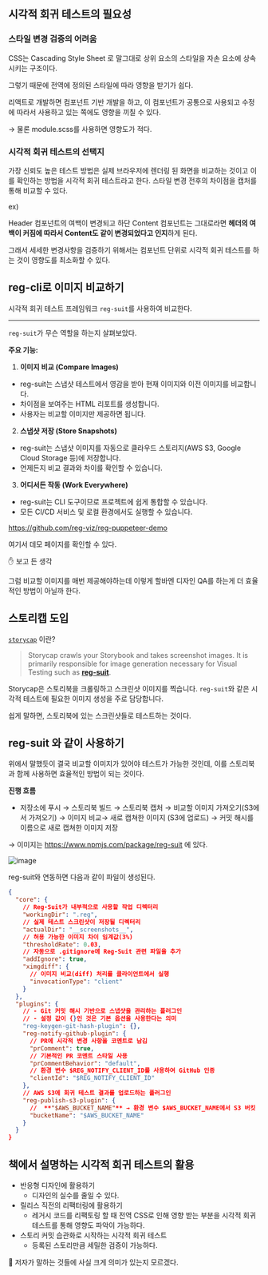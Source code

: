 ## 시각적 회귀 테스트의 필요성

### 스타일 변경 검증의 어려움

CSS는 Cascading Style Sheet 로 말그대로 상위 요소의 스타일을 자손 요소에 상속시키는 구조이다.

그렇기 때문에 전역에 정의된 스타일에 따라 영향을 받기가 쉽다.

리액트로 개발하면 컴포넌트 기반 개발을 하고, 이 컴포넌트가 공통으로 사용되고 수정에 따라서 사용하고 있는 쪽에도 영향을 끼칠 수 있다.

→ 물론 module.scss를 사용하면 영향도가 적다.

### 시각적 회귀 테스트의 선택지

가장 신뢰도 높은 테스트 방법은 실제 브라우저에 렌더링 된 화면을 비교하는 것이고 이를 확인하는 방법을 시각적 회귀 테스트라고 한다. 스타일 변경 전후의 차이점을 캡처를 통해 비교할 수 있다.

ex)

Header 컴포넌트의 여백이 변경되고 하단 Content 컴포넌트는 그대로라면 **헤더의 여백이 커짐에 따라서 Content도 같이 변경되었다고 인지**하게 된다.

그래서 세세한 변경사항을 검증하기 위해서는 컴포넌트 단위로 시각적 회귀 테스트를 하는 것이 영향도를 최소화할 수 있다.

## reg-cli로 이미지 비교하기

시각적 회귀 테스트 프레임워크 `reg-suit`를 사용하여 비교한다.

---

`reg-suit`가 무슨 역할을 하는지 살펴보았다.

**주요 기능:**

1. **이미지 비교 (Compare Images)**

- reg-suit는 스냅샷 테스트에서 영감을 받아 현재 이미지와 이전 이미지를 비교합니다.
- 차이점을 보여주는 HTML 리포트를 생성합니다.
- 사용자는 비교할 이미지만 제공하면 됩니다.

2. **스냅샷 저장 (Store Snapshots)**

- reg-suit는 스냅샷 이미지를 자동으로 클라우드 스토리지(AWS S3, Google Cloud Storage 등)에 저장합니다.
- 언제든지 비교 결과와 차이를 확인할 수 있습니다.

3. **어디서든 작동 (Work Everywhere)**

- reg-suit는 CLI 도구이므로 프로젝트에 쉽게 통합할 수 있습니다.
- 모든 CI/CD 서비스 및 로컬 환경에서도 실행할 수 있습니다.

https://github.com/reg-viz/reg-puppeteer-demo

여기서 데모 페이지를 확인할 수 있다.

✋ 보고 든 생각

그럼 비교할 이미지를 매번 제공해야하는데 이렇게 할바엔 디자인 QA를 하는게 더 효율적인 방법이 아닐까 한다.

## 스토리캡 도입

[`storycap`](https://www.npmjs.com/package/storycap) 이란?

> Storycap crawls your Storybook and takes screenshot images. It is primarily responsible for image generation necessary for Visual Testing such as [**reg-suit**](https://github.com/reg-viz/reg-suit).

Storycap은 스토리북을 크롤링하고 스크린샷 이미지를 찍습니다. `reg-suit`와 같은 시각적 테스트에 필요한 이미지 생성을 주로 담당합니다.

>

쉽게 말하면, 스토리북에 있는 스크린샷들로 테스트하는 것이다.

## reg-suit 와 같이 사용하기

위에서 말했듯이 결국 비교할 이미지가 있어야 테스트가 가능한 것인데, 이를 스토리북과 함께 사용하면 효율적인 방법이 되는 것이다.

**진행 흐름**

- 저장소에 푸시 → 스토리북 빌드 → 스토리북 캡처 → 비교할 이미지 가져오기(S3에서 가져오기) → 이미지 비교→ 새로 캡쳐한 이미지 (S3에 업로드) → 커밋 해시를 이름으로 새로 캡쳐한 이미지 저장

→ 이미지는 https://www.npmjs.com/package/reg-suit 에 있다.

![image](https://github.com/user-attachments/assets/24bc4e2a-d760-4049-af9e-55f1f56e4e68)

reg-suit와 연동하면 다음과 같이 파일이 생성된다.

```json
{
  "core": {
    // Reg-Suit가 내부적으로 사용할 작업 디렉터리
    "workingDir": ".reg",
    // 실제 테스트 스크린샷이 저장될 디렉터리
    "actualDir": "__screenshots__",
    // 허용 가능한 이미지 차이 임계값(3%)
    "thresholdRate": 0.03,
    // 자동으로 .gitignore에 Reg-Suit 관련 파일을 추가
    "addIgnore": true,
    "ximgdiff": {
      // 이미지 비교(diff) 처리를 클라이언트에서 실행
      "invocationType": "client"
    }
  },
  "plugins": {
    // - Git 커밋 해시 기반으로 스냅샷을 관리하는 플러그인
    // - 설정 값이 {}인 것은 기본 옵션을 사용한다는 의미
    "reg-keygen-git-hash-plugin": {},
    "reg-notify-github-plugin": {
      // PR에 시각적 변경 사항을 코멘트로 남김
      "prComment": true,
      // 기본적인 PR 코멘트 스타일 사용
      "prCommentBehavior": "default",
      // 환경 변수 $REG_NOTIFY_CLIENT_ID를 사용하여 GitHub 인증
      "clientId": "$REG_NOTIFY_CLIENT_ID"
    },
    // AWS S3에 회귀 테스트 결과를 업로드하는 플러그인
    "reg-publish-s3-plugin": {
      //  **"$AWS_BUCKET_NAME"** → 환경 변수 $AWS_BUCKET_NAME에서 S3 버킷 이름을 가져옴
      "bucketName": "$AWS_BUCKET_NAME"
    }
  }
}
```

## 책에서 설명하는 시각적 회귀 테스트의 활용

- 반응형 디자인에 활용하기
  - 디자인의 실수를 줄일 수 있다.
- 릴리스 직전의 리팩터링에 활용하기
  - 레거시 코드를 리팩토링 할 때 전역 CSS로 인해 영향 받는 부분을 시각적 회귀 테스트를 통해 영향도 파악이 가능하다.
- 스토리 커밋 습관화로 시작하는 시각적 회귀 테스트
  - 등록된 스토리만큼 세밀한 검증이 가능하다.

🤔 저자가 말하는 것들에 사실 크게 의미가 있는지 모르겠다.
